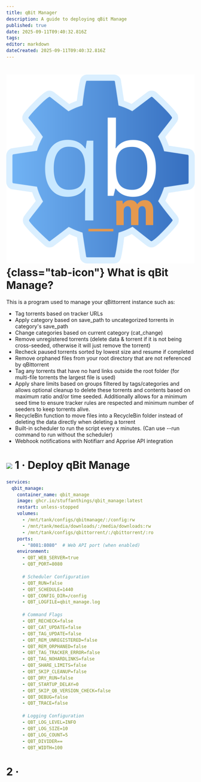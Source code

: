 ```yaml
---
title: qBit Manager
description: A guide to deploying qBit Manage
published: true
date: 2025-09-11T09:40:32.816Z
tags: 
editor: markdown
dateCreated: 2025-09-11T09:40:32.816Z
---
```


# ![](/qbit-manage.png){class="tab-icon"} What is qBit Manage?
This is a program used to manage your qBittorrent instance such as:

- Tag torrents based on tracker URLs
- Apply category based on save_path to uncategorized torrents in category's save_path
- Change categories based on current category (cat_change)
- Remove unregistered torrents (delete data & torrent if it is not being cross-seeded, otherwise it will just remove the torrent)
- Recheck paused torrents sorted by lowest size and resume if completed
- Remove orphaned files from your root directory that are not referenced by qBittorrent
- Tag any torrents that have no hard links outside the root folder (for multi-file torrents the largest file is used)
- Apply share limits based on groups filtered by tags/categories and allows optional cleanup to delete these torrents and contents based on maximum ratio and/or time seeded. Additionally allows for a minimum seed time to ensure tracker rules are respected and minimum number of seeders to keep torrents alive.
- RecycleBin function to move files into a RecycleBin folder instead of deleting the data directly when deleting a torrent
- Built-in scheduler to run the script every x minutes. (Can use --run command to run without the scheduler)
- Webhook notifications with Notifiarr and Apprise API integration


# <img src="/docker.png" class="tab-icon"> 1 · Deploy qBit Manage
```yaml
services:
  qbit_manage:
    container_name: qbit_manage
    image: ghcr.io/stuffanthings/qbit_manage:latest
    restart: unless-stopped
    volumes:
      - /mnt/tank/configs/qbitmanage/:/config:rw
      - /mnt/tank/media/downloads/:/media/downloads:rw
      - /mnt/tank/configs/qbittorrent/:/qbittorrent/:ro
    ports:
      - "8081:8080"  # Web API port (when enabled)
    environment:
      - QBT_WEB_SERVER=true
      - QBT_PORT=8080

      # Scheduler Configuration
      - QBT_RUN=false
      - QBT_SCHEDULE=1440
      - QBT_CONFIG_DIR=/config
      - QBT_LOGFILE=qbit_manage.log

      # Command Flags
      - QBT_RECHECK=false
      - QBT_CAT_UPDATE=false
      - QBT_TAG_UPDATE=false
      - QBT_REM_UNREGISTERED=false
      - QBT_REM_ORPHANED=false
      - QBT_TAG_TRACKER_ERROR=false
      - QBT_TAG_NOHARDLINKS=false
      - QBT_SHARE_LIMITS=false
      - QBT_SKIP_CLEANUP=false
      - QBT_DRY_RUN=false
      - QBT_STARTUP_DELAY=0
      - QBT_SKIP_QB_VERSION_CHECK=false
      - QBT_DEBUG=false
      - QBT_TRACE=false

      # Logging Configuration
      - QBT_LOG_LEVEL=INFO
      - QBT_LOG_SIZE=10
      - QBT_LOG_COUNT=5
      - QBT_DIVIDER==
      - QBT_WIDTH=100
```


# 2 · 